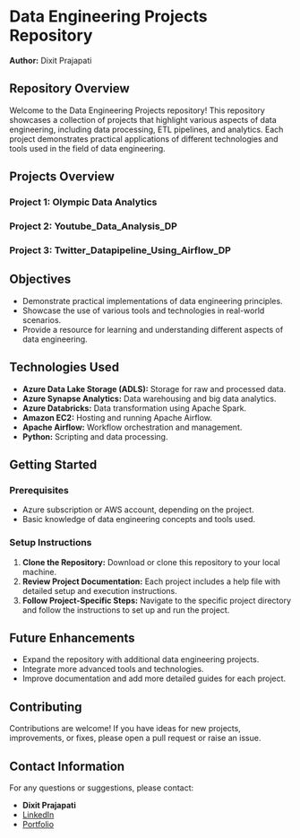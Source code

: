 # Data Engineering Projects Repository

**Author:** Dixit Prajapati

## Repository Overview

Welcome to the Data Engineering Projects repository! This repository showcases a collection of projects that highlight various aspects of data engineering, including data processing, ETL pipelines, and analytics. Each project demonstrates practical applications of different technologies and tools used in the field of data engineering.

## Projects Overview

### Project 1: Olympic Data Analytics
### Project 2: Youtube_Data_Analysis_DP
### Project 3: Twitter_Datapipeline_Using_Airflow_DP

## Objectives
- Demonstrate practical implementations of data engineering principles.
- Showcase the use of various tools and technologies in real-world scenarios.
- Provide a resource for learning and understanding different aspects of data engineering.

## Technologies Used
- **Azure Data Lake Storage (ADLS):** Storage for raw and processed data.
- **Azure Synapse Analytics:** Data warehousing and big data analytics.
- **Azure Databricks:** Data transformation using Apache Spark.
- **Amazon EC2:** Hosting and running Apache Airflow.
- **Apache Airflow:** Workflow orchestration and management.
- **Python:** Scripting and data processing.

## Getting Started
### Prerequisites
- Azure subscription or AWS account, depending on the project.
- Basic knowledge of data engineering concepts and tools used.

### Setup Instructions
1. **Clone the Repository:** Download or clone this repository to your local machine.
2. **Review Project Documentation:** Each project includes a help file with detailed setup and execution instructions.
3. **Follow Project-Specific Steps:** Navigate to the specific project directory and follow the instructions to set up and run the project.

## Future Enhancements
- Expand the repository with additional data engineering projects.
- Integrate more advanced tools and technologies.
- Improve documentation and add more detailed guides for each project.

## Contributing
Contributions are welcome! If you have ideas for new projects, improvements, or fixes, please open a pull request or raise an issue.

## Contact Information
For any questions or suggestions, please contact:

- **Dixit Prajapati**
- [LinkedIn](https://www.linkedin.com/in/dixit-prajapati)
- [Portfolio](https://www.dixitprajapati.com)